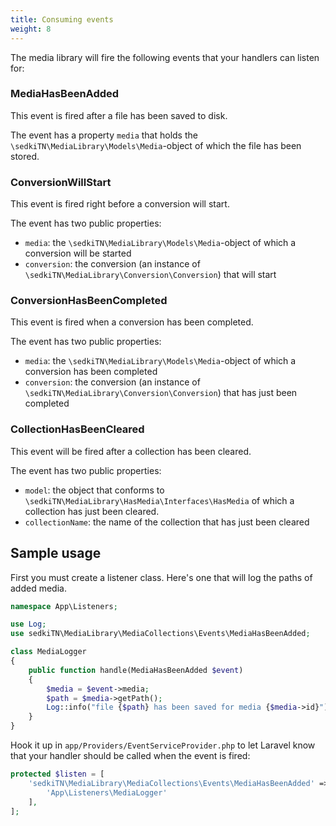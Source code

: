 ```yaml
---
title: Consuming events
weight: 8
---
```


The media library will fire the following events that your handlers can listen for:

### MediaHasBeenAdded
This event is fired after a file has been saved to disk.

The event has a property `media` that holds the `\sedkiTN\MediaLibrary\Models\Media`-object of which the file has been stored.

### ConversionWillStart
This event is fired right before a conversion will start.

The event has two public properties:

- `media`: the `\sedkiTN\MediaLibrary\Models\Media`-object of which a conversion will be started
- `conversion`: the conversion (an instance of `\sedkiTN\MediaLibrary\Conversion\Conversion`) that will start

### ConversionHasBeenCompleted
This event is fired when a conversion has been completed.

The event has two public properties:

- `media`: the `\sedkiTN\MediaLibrary\Models\Media`-object of which a conversion has been completed
- `conversion`: the conversion (an instance of `\sedkiTN\MediaLibrary\Conversion\Conversion`) that has just been completed

### CollectionHasBeenCleared
This event will be fired after a collection has been cleared.

The event has two public properties:

- `model`:  the object that conforms to `\sedkiTN\MediaLibrary\HasMedia\Interfaces\HasMedia` of which a collection has just been cleared.
- `collectionName`: the name of the collection that has just been cleared

## Sample usage

First you must create a listener class. Here's one that will log the paths of added media.

```php
namespace App\Listeners;

use Log;
use sedkiTN\MediaLibrary\MediaCollections\Events\MediaHasBeenAdded;

class MediaLogger
{
    public function handle(MediaHasBeenAdded $event)
    {
        $media = $event->media;
        $path = $media->getPath();
        Log::info("file {$path} has been saved for media {$media->id}");
    }
}
```

Hook it up in `app/Providers/EventServiceProvider.php` to let Laravel know that your handler should be called when the event is fired:

```php
protected $listen = [
    'sedkiTN\MediaLibrary\MediaCollections\Events\MediaHasBeenAdded' => [
        'App\Listeners\MediaLogger'
    ],
];
```
